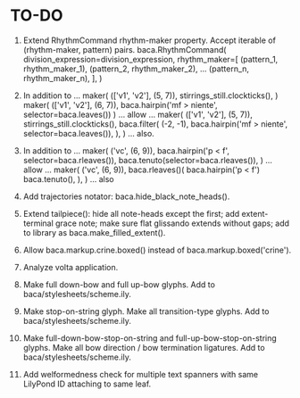 TO-DO
=====

1.  Extend RhythmCommand rhythm-maker property.
    Accept iterable of (rhythm-maker, pattern) pairs.
        baca.RhythmCommand(
            division_expression=division_expression,
            rhythm_maker=[
                (pattern_1, rhythm_maker_1),
                (pattern_2, rhythm_maker_2),
                ...
                (pattern_n, rhythm_maker_n),
                ],
            )
     
2.  In addition to ...
        maker(
            (['v1', 'v2'], (5, 7)),
            stirrings_still.clockticks(),
            )
        maker(
            (['v1', 'v2'], (6, 7)),
            baca.hairpin('mf > niente', selector=baca.leaves()) 
            )
    ... allow ...
        maker(
            (['v1', 'v2'], (5, 7)),
            stirrings_still.clockticks(),
            baca.filter(
                (-2, -1), 
                baca.hairpin('mf > niente', selector=baca.leaves()),
                ),
            )
    ... also.

3.  In addition to ...
        maker(
            ('vc', (6, 9)),
            baca.hairpin('p < f', selector=baca.rleaves()),
            baca.tenuto(selector=baca.rleaves()),
            )
    ... allow ...
        maker(
            ('vc', (6, 9)),
            baca.rleaves()(
                baca.hairpin('p < f')
                baca.tenuto(),
                ),
            )
    ... also

4.  Add trajectories notator:
    baca.hide_black_note_heads().

5.  Extend tailpiece():
    hide all note-heads except the first;
    add extent-terminal grace note;
    make sure flat glissando extends without gaps;
    add to library as baca.make_filled_extent().

6.  Allow baca.markup.crine.boxed() instead of baca.markup.boxed('crine').

7.  Analyze volta application.

8.  Make full down-bow and full up-bow glyphs.
    Add to baca/stylesheets/scheme.ily.

9.  Make stop-on-string glyph.
    Make all transition-type glyphs.
    Add to baca/stylesheets/scheme.ily.

10. Make full-down-bow-stop-on-string and full-up-bow-stop-on-string glyphs.
    Make all bow direction / bow termination ligatures.
    Add to baca/stylesheets/scheme.ily.

11. Add welformedness check for multiple text spanners with same LilyPond ID
    attaching to same leaf.
